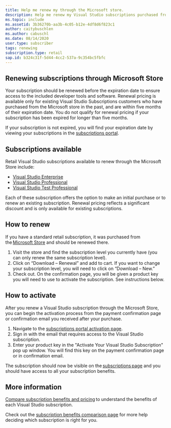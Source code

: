 ```yaml
---
title: Help me renew my through the Microsoft store.
description: Help me renew my Visual Studio subscriptions purchased from the Microsoft store.
ms.topic: include
ms.assetid: 3b36270b-aa3b-4c05-b12e-4df8d6f823c1
author: caitybuschlen
ms.author: cabuschl
ms.date: 08/14/2020
user.type: subscriber
tags: renewing
subscription.type: retail
sap.id: b324c31f-5d44-4cc2-537a-9c354bc5fbfc
---
```


## Renewing subscriptions through Microsoft Store 

Your subscription should be renewed before the expiration date to ensure access to the included developer tools and software. Renewal pricing is available only for existing Visual Studio Subscriptions customers who have purchased from the Microsoft store in the past, and are within five months of their expiration date. You do not qualify for renewal pricing if your subscription has been expired for longer than five months. 

If your subscription is not expired, you will find your expiration date by viewing your subscriptions in the [subscriptions portal](https://my.visualstudio.com/subscriptions). 

## Subscriptions available 

Retail Visual Studio subscriptions available to renew through the Microsoft Store include: 

* [Visual Studio Enterprise](https://www.microsoft.com/en-us/p/visual-studio-enterprise-subscription/DG7GMGF0DST4/0003?rtc=1&activetab=pivot:overviewtab) 
* [Visual Studio Professional](https://www.microsoft.com/p/visual-studio-professional-subscription/dg7gmgf0dst3?activetab=pivot%3aoverviewtab) 
* [Visual Studio Test Professional](https://www.microsoft.com/p/visual-studio-test-professional-subscription/dg7gmgf0dst6?activetab=pivot%3aoverviewtab) 

Each of these subscription offers the option to make an initial purchase or to renew an existing subscription. Renewal pricing reflects a significant discount and is only available for existing subscriptions.  

## How to renew 

If you have a standard retail subscription, it was purchased from the [Microsoft Store](https://www.microsoft.com/store) and should be renewed there.  

1. Visit the store and find the subscription level you currently have (you can only renew the same subscription level). 
1. Click on “Download – Renewal” and add to cart. If you want to change your subscription level, you will need to click on “Download – New.”  
1. Check out. On the confirmation page, you will be given a product key you will need to use to activate the subscription. See instructions below. 

## How to activate  

After you renew a Visual Studio subscription through the Microsoft Store, you can begin the activation process from the payment confirmation page or confirmation email you received after your purchase. 

1. Navigate to the [subscriptions portal activation page](https://my.visualstudio.com/subscriptions/activate). 
1. Sign in with the email that requires access to the Visual Studio subscription. 
1. Enter your product key in the "Activate Your Visual Studio Subscription" pop up window. You will find this key on the payment confirmation page or in confirmation email. 

The subscription should now be visible on the [subscriptions page](https://my.visualstudio.com/subscriptions) and you should have access to all your subscription benefits. 

## More information 

[Compare subscription benefits and pricing](https://visualstudio.microsoft.com/vs/pricing/) to understand the benefits of each Visual Studio subscription. 

Check out the [subscription benefits comparison page](https://visualstudio.microsoft.com/vs/benefits/) for more help deciding which subscription is right for you.
